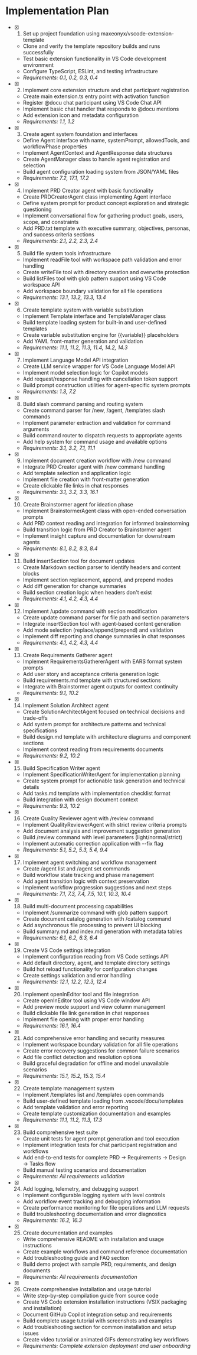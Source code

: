 # Implementation Plan

- [x] 1. Set up project foundation using maxeonyx/vscode-extension-template
  - Clone and verify the template repository builds and runs successfully
  - Test basic extension functionality in VS Code development environment
  - Configure TypeScript, ESLint, and testing infrastructure
  - _Requirements: 0.1, 0.2, 0.3, 0.4_

- [x] 2. Implement core extension structure and chat participant registration
  - Create main extension.ts entry point with activation function
  - Register @docu chat participant using VS Code Chat API
  - Implement basic chat handler that responds to @docu mentions
  - Add extension icon and metadata configuration
  - _Requirements: 1.1, 1.2_

- [x] 3. Create agent system foundation and interfaces
  - Define Agent interface with name, systemPrompt, allowedTools, and workflowPhase properties
  - Implement AgentContext and AgentResponse data structures
  - Create AgentManager class to handle agent registration and selection
  - Build agent configuration loading system from JSON/YAML files
  - _Requirements: 7.2, 17.1, 17.2_

- [x] 4. Implement PRD Creator agent with basic functionality
  - Create PRDCreatorAgent class implementing Agent interface
  - Define system prompt for product concept exploration and strategic questioning
  - Implement conversational flow for gathering product goals, users, scope, and constraints
  - Add PRD.txt template with executive summary, objectives, personas, and success criteria sections
  - _Requirements: 2.1, 2.2, 2.3, 2.4_

- [x] 5. Build file system tools infrastructure
  - Implement readFile tool with workspace path validation and error handling
  - Create writeFile tool with directory creation and overwrite protection
  - Build listFiles tool with glob pattern support using VS Code workspace API
  - Add workspace boundary validation for all file operations
  - _Requirements: 13.1, 13.2, 13.3, 13.4_

- [x] 6. Create template system with variable substitution
  - Implement Template interface and TemplateManager class
  - Build template loading system for built-in and user-defined templates
  - Create variable substitution engine for {{variable}} placeholders
  - Add YAML front-matter generation and validation
  - _Requirements: 11.1, 11.2, 11.3, 11.4, 14.2, 14.3_

- [x] 7. Implement Language Model API integration
  - Create LLM service wrapper for VS Code Language Model API
  - Implement model selection logic for Copilot models
  - Add request/response handling with cancellation token support
  - Build prompt construction utilities for agent-specific system prompts
  - _Requirements: 1.3, 7.2_

- [x] 8. Build slash command parsing and routing system
  - Create command parser for /new, /agent, /templates slash commands
  - Implement parameter extraction and validation for command arguments
  - Build command router to dispatch requests to appropriate agents
  - Add help system for command usage and available options
  - _Requirements: 3.1, 3.2, 7.1, 11.1_

- [x] 9. Implement document creation workflow with /new command
  - Integrate PRD Creator agent with /new command handling
  - Add template selection and application logic
  - Implement file creation with front-matter generation
  - Create clickable file links in chat responses
  - _Requirements: 3.1, 3.2, 3.3, 16.1_

- [x] 10. Create Brainstormer agent for ideation phase
  - Implement BrainstormerAgent class with open-ended conversation prompts
  - Add PRD context reading and integration for informed brainstorming
  - Build transition logic from PRD Creator to Brainstormer agent
  - Implement insight capture and documentation for downstream agents
  - _Requirements: 8.1, 8.2, 8.3, 8.4_

- [x] 11. Build insertSection tool for document updates
  - Create Markdown section parser to identify headers and content blocks
  - Implement section replacement, append, and prepend modes
  - Add diff generation for change summaries
  - Build section creation logic when headers don't exist
  - _Requirements: 4.1, 4.2, 4.3, 4.4_

- [x] 12. Implement /update command with section modification
  - Create update command parser for file path and section parameters
  - Integrate insertSection tool with agent-based content generation
  - Add mode selection (replace/append/prepend) and validation
  - Implement diff reporting and change summaries in chat responses
  - _Requirements: 4.1, 4.2, 4.3, 4.4_

- [x] 13. Create Requirements Gatherer agent
  - Implement RequirementsGathererAgent with EARS format system prompts
  - Add user story and acceptance criteria generation logic
  - Build requirements.md template with structured sections
  - Integrate with Brainstormer agent outputs for context continuity
  - _Requirements: 9.1, 10.2_

- [x] 14. Implement Solution Architect agent
  - Create SolutionArchitectAgent focused on technical decisions and trade-offs
  - Add system prompt for architecture patterns and technical specifications
  - Build design.md template with architecture diagrams and component sections
  - Implement context reading from requirements documents
  - _Requirements: 9.2, 10.2_

- [x] 15. Build Specification Writer agent
  - Implement SpecificationWriterAgent for implementation planning
  - Create system prompt for actionable task generation and technical details
  - Add tasks.md template with implementation checklist format
  - Build integration with design document context
  - _Requirements: 9.3, 10.2_

- [x] 16. Create Quality Reviewer agent with /review command
  - Implement QualityReviewerAgent with strict review criteria prompts
  - Add document analysis and improvement suggestion generation
  - Build /review command with level parameters (light/normal/strict)
  - Implement automatic correction application with --fix flag
  - _Requirements: 5.1, 5.2, 5.3, 5.4, 9.4_

- [x] 17. Implement agent switching and workflow management
  - Create /agent list and /agent set commands
  - Build workflow state tracking and phase management
  - Add agent transition logic with context preservation
  - Implement workflow progression suggestions and next steps
  - _Requirements: 7.1, 7.3, 7.4, 7.5, 10.1, 10.3, 10.4_

- [x] 18. Build multi-document processing capabilities
  - Implement /summarize command with glob pattern support
  - Create document catalog generation with /catalog command
  - Add asynchronous file processing to prevent UI blocking
  - Build summary.md and index.md generation with metadata tables
  - _Requirements: 6.1, 6.2, 6.3, 6.4_

- [x] 19. Create VS Code settings integration
  - Implement configuration reading from VS Code settings API
  - Add default directory, agent, and template directory settings
  - Build hot reload functionality for configuration changes
  - Create settings validation and error handling
  - _Requirements: 12.1, 12.2, 12.3, 12.4_

- [x] 20. Implement openInEditor tool and file integration
  - Create openInEditor tool using VS Code window API
  - Add preview mode support and view column management
  - Build clickable file link generation in chat responses
  - Implement file opening with proper error handling
  - _Requirements: 16.1, 16.4_

- [x] 21. Add comprehensive error handling and security measures
  - Implement workspace boundary validation for all file operations
  - Create error recovery suggestions for common failure scenarios
  - Add file conflict detection and resolution options
  - Build graceful degradation for offline and model unavailable scenarios
  - _Requirements: 15.1, 15.2, 15.3, 15.4_

- [x] 22. Create template management system
  - Implement /templates list and /templates open commands
  - Build user-defined template loading from .vscode/docu/templates
  - Add template validation and error reporting
  - Create template customization documentation and examples
  - _Requirements: 11.1, 11.2, 11.3, 17.3_

- [x] 23. Build comprehensive test suite
  - Create unit tests for agent prompt generation and tool execution
  - Implement integration tests for chat participant registration and workflows
  - Add end-to-end tests for complete PRD → Requirements → Design → Tasks flow
  - Build manual testing scenarios and documentation
  - _Requirements: All requirements validation_

- [x] 24. Add logging, telemetry, and debugging support
  - Implement configurable logging system with level controls
  - Add workflow event tracking and debugging information
  - Create performance monitoring for file operations and LLM requests
  - Build troubleshooting documentation and error diagnostics
  - _Requirements: 16.2, 16.3_

- [x] 25. Create documentation and examples
  - Write comprehensive README with installation and usage instructions
  - Create example workflows and command reference documentation
  - Add troubleshooting guide and FAQ section
  - Build demo project with sample PRD, requirements, and design documents
  - _Requirements: All requirements documentation_

- [x] 26. Create comprehensive installation and usage tutorial
  - Write step-by-step compilation guide from source code
  - Create VS Code extension installation instructions (VSIX packaging and installation)
  - Document GitHub Copilot integration setup and requirements
  - Build complete usage tutorial with screenshots and examples
  - Add troubleshooting section for common installation and setup issues
  - Create video tutorial or animated GIFs demonstrating key workflows
  - _Requirements: Complete extension deployment and user onboarding_